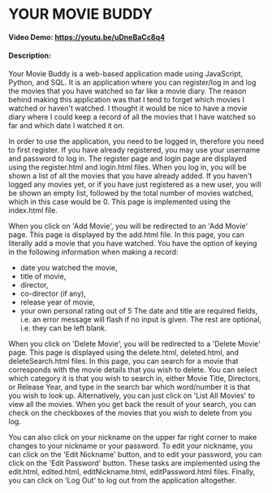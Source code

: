 # YOUR MOVIE BUDDY
#### Video Demo: https://youtu.be/uDneBaCc8q4
#### Description:
Your Movie Buddy is a web-based application made using JavaScript, Python, and SQL.
It is an application where you can register/log in and log the movies that you have watched so far like a movie diary.
The reason behind making this application was that I tend to forget which movies I watched or haven't watched.
I thought it would be nice to have a movie diary where I could keep a record of all the movies that I have watched so far and which date I watched it on.

In order to use the application, you need to be logged in, therefore you need to first register.
If you have already registered, you may use your username and password to log in.
The register page and login page are displayed using the register.html and login.html files.
When you log in, you will be shown a list of all the movies that you have already added.
If you haven't logged any movies yet, or if you have just registered as a new user, you will be shown an empty list, followed by the total number of movies watched, which in this case would be 0.
This page is implemented using the index.html file.

When you click on 'Add Movie', you will be redirected to an 'Add Movie' page.
This page is displayed by the add.html file.
In this page, you can literally add a movie that you have watched.
You have the option of keying in the following information when making a record:
- date you watched the movie,
- title of movie,
- director,
- co-director (if any),
- release year of movie,
- your own personal rating out of 5
The date and title are required fields, i.e. an error message will flash if no input is given.
The rest are optional, i.e. they can be left blank.

When you click on 'Delete Movie', you will be redirected to a 'Delete Movie' page.
This page is displayed using the delete.html, deleted.html, and deleteSearch.html files.
In this page, you can search for a movie that corresponds with the movie details that you wish to delete.
You can select which category it is that you wish to search in, either Movie Title, Directors, or Release Year, and type in the search bar which word/number it is that you wish to look up.
Alternatively, you can just click on 'List All Movies' to view all the movies.
When you get back the result of your search, you can check on the checkboxes of the movies that you wish to delete from you log.

You can also click on your nickname on the upper far right corner to make changes to your nickname or your password.
To edit your nickname, you can click on the 'Edit Nickname' button, and to edit your password, you can click on the 'Edit Password' button.
These tasks are implemented using the edit.html, edited.html, editNickname.html, editPassword.html files.
Finally, you can click on 'Log Out' to log out from the application altogether.
